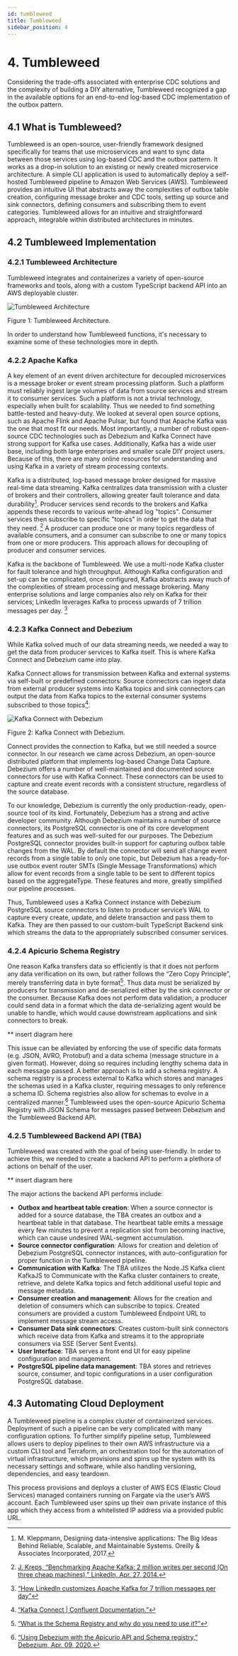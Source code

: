 ```yaml
---
id: tumbleweed
title: Tumbleweed
sidebar_position: 4
---
```

# 4. Tumbleweed

Considering the trade-offs associated with enterprise CDC solutions and the complexity of building a DIY alternative, Tumbleweed recognized a gap in the available options for an end-to-end log-based CDC implementation of the outbox pattern.

## 4.1 What is Tumbleweed?

Tumbleweed is an open-source, user-friendly framework designed specifically for teams that use microservices and want to sync data between those services using log-based CDC and the outbox pattern. It works as a drop-in solution to an existing or newly created microservice architecture. A simple CLI application is used to automatically deploy a self-hosted Tumbleweed pipeline to Amazon Web Services (AWS). Tumbleweed provides an intuitive UI that abstracts away the complexities of outbox table creation, configuring message broker and CDC tools, setting up source and sink connectors, defining consumers and subscribing them to event categories. Tumbleweed allows for an intuitive and straightforward approach, integrable within distributed architectures in minutes.

## 4.2 Tumbleweed Implementation

### 4.2.1 Tumbleweed Architecture

Tumbleweed integrates and containerizes a variety of open-source frameworks and tools, along with a custom TypeScript backend API into an AWS deployable cluster. 

![Tumbleweed Architecture](/img/tumbleweed_simplified.png)
<figcaption>Figure 1: Tumbleweed Architecture.</figcaption>

In order to understand how Tumbleweed functions, it's necessary to examine some of these technologies more in depth.

### 4.2.2 Apache Kafka

A key element of an event driven architecture for decoupled microservices is a message broker or event stream processing platform. Such a platform must reliably ingest large volumes of data from source services and stream it to consumer services. Such a platform is not a trivial technology, especially when built for scalability. Thus we needed to find something battle-tested and heavy-duty. We looked at several open source options, such as Apache Flink and Apache Pulsar, but found that Apache Kafka was the one that most fit our needs. Most importantly, a number of robust open-source CDC technologies such as Debezium and Kafka Connect have strong support for Kafka use cases. Additionally, Kafka has a wide user base, including both large enterprises and smaller scale DIY project users. Because of this, there are many online resources for understanding and using Kafka in a variety of stream processing contexts.

Kafka is a distributed, log-based message broker designed for massive real-time data streaming. Kafka centralizes data transmission with a cluster of brokers and their controllers, allowing greater fault tolerance and data durability[^1]. Producer services send records to the brokers and Kafka appends these records to various write-ahead log "topics". Consumer services then subscribe to specific "topics" in order to get the data that they need. [^2] A producer can produce one or many topics regardless of available consumers, and a consumer can subscribe to one or many topics from one or more producers. This approach allows for decoupling of producer and consumer services.

Kafka is the backbone of Tumbleweed. We use a multi-node Kafka cluster for fault tolerance and high throughput. Although Kafka configuration and set-up can be complicated, once configured, Kafka abstracts away much of the complexities of stream processing and message brokering. Many enterprise solutions and large companies also rely on Kafka for their services; LinkedIn leverages Kafka to process upwards of 7 trillion messages per day. [^3]

### 4.2.3 Kafka Connect and Debezium

While Kafka solved much of our data streaming needs, we needed a way to get the data from producer services to Kafka itself. This is where Kafka Connect and Debezium came into play.

Kafka Connect allows for transmission between Kafka and external systems via self-built or predefined connectors: Source connectors can ingest data from external producer systems into Kafka topics and sink connectors can output the data from Kafka topics to the external consumer systems subscribed to those topics[^4]. 

![Kafka Connect with Debezium](/img/kafka_connect_debezium.png "Connect and Debezium")
<figcaption>Figure 2: Kafka Connect with Debezium.</figcaption>

Connect provides the connection to Kafka, but we still needed a source connector. In our research we came across Debezium, an open-source distributed platform that implements log-based Change Data Capture. Debezium offers a number of well-maintained and documented source connectors for use with Kafka Connect. These connectors can be used to capture and create event records with a consistent structure, regardless of the source database. 

To our knowledge, Debezium is currently the only production-ready, open-source tool of its kind. Fortunately, Debezium has a strong and active developer community. Although Debezium maintains a number of source connectors, its PostgreSQL connector is one of its core development features and as such was well-suited for our purposes. The Debezium PostgreSQL connector provides built-in support for capturing outbox table changes from the WAL. By default the connector will send all change event records from a single table to only one topic, but Debezium has a ready-for-use outbox event router SMTs (Single Message Transformations) which allow for event records from a single table to be sent to different topics based on the aggregateType. These features and more, greatly simplified our pipeline processes.

Thus, Tumbleweed uses a Kafka Connect instance with Debezium PostgreSQL source connectors to listen to producer service’s WAL to capture every create, update, and delete transaction and pass them to Kafka. They are then passed to our custom-built TypeScript Backend sink which streams the data to the appropriately subscribed consumer services.

### 4.2.4 Apicurio Schema Registry

One reason Kafka transfers data so efficiently is that it does not perform any data verification on its own, but rather follows the “Zero Copy Principle”, merely transferring data in byte format[^5]. Thus data must be serialized by producers for transmission and de-serialized either by the sink connector or the consumer. Because Kafka does not perform data validation, a producer could send data in a format which the data de-serializing agent would be unable to handle, which would cause downstream applications and sink connectors to break.

** insert diagram here

This issue can be alleviated by enforcing the use of specific data formats (e.g. JSON, AVRO, Protobuf) and a data schema (message structure in a given format). However, doing so requires including lengthy schema data in each message passed. A better approach is to add a schema registry. A schema registry is a process external to Kafka which stores and manages the schemas used in a Kafka cluster, requiring messages to only reference a schema ID. Schema registries also allow for schemas to evolve in a centralized manner.[^6] Tumbleweed uses the open-source Apicurio Schema Registry with JSON Schema for messages passed between Debezium and the Tumbleweed Backend API. 

### 4.2.5 Tumbleweed Backend API (TBA)

Tumbleweed was created with the goal of being user-friendly. In order to achieve this, we needed to create a backend API to perform a plethora of actions on behalf of the user. 

** insert diagram here

The major actions the backend API performs include:
- **Outbox and heartbeat table creation**: When a source connector is added for a source database, the TBA creates an outbox and a heartbeat table in that database. The heartbeat table emits a message every few minutes to prevent a replication slot from becoming inactive, which can cause undesired WAL-segment accumulation.
- **Source connector configuration**: Allows for creation and deletion of Debezium PostgreSQL connector instances, with auto-configuration for proper function in the Tumbleweed pipeline.
- **Communication with Kafka**: The TBA utilizes the Node.JS Kafka client KafkaJS to Communicate with the Kafka cluster containers to create, retrieve, and delete Kafka topics and fetch additional useful topic and message metadata.
- **Consumer creation and management**: Allows for the creation and deletion of consumers which can subscribe to topics. Created consumers are provided a custom Tumbleweed Endpoint URL to implement message stream access.
- **Consumer Data sink connectors**: Creates custom-built sink connectors which receive data from Kafka and streams it to the appropriate consumers via SSE (Server Sent Events).
- **User Interface**: TBA serves a front end UI for easy pipeline configuration and management.
- **PostgreSQL pipeline data management**: TBA stores and retrieves source, consumer, and topic configurations in a user configuration PostgreSQL database.

## 4.3 Automating Cloud Deployment

A Tumbleweed pipeline is a complex cluster of containerized services. Deployment of such a pipeline can be very complicated with many configuration options. To further simplify pipeline setup, Tumbleweed allows users to deploy pipelines to their own AWS infrastructure via a custom CLI tool and Terraform, an orchestration tool for the automation of virtual infrastructure, which provisions and spins up the system with its necessary settings and software, while also handling versioning, dependencies, and easy teardown.

This process provisions and deploys a cluster of AWS ECS (Elastic Cloud Services) managed containers running on Fargate via the user’s AWS account. Each Tumbleweed user spins up their own private instance of this app which they access from a whitelisted IP address via a provided public URL.


[^1]: M. Kleppmann, Designing data-intensive applications: The Big Ideas Behind Reliable, Scalable, and Maintainable Systems. Oreilly & Associates Incorporated, 2017.
[^2]: [J. Kreps, “Benchmarking Apache Kafka: 2 million writes per second (On three cheap machines),” LinkedIn, Apr. 27, 2014.](https://engineering.linkedin.com/kafka/benchmarking-apache-kafka-2-million-writes-second-three-cheap-machines)
[^3]: [“How LinkedIn customizes Apache Kafka for 7 trillion messages per day”](https://www.linkedin.com/blog/engineering/open-source/apache-kafka-trillion-messages)
[^4]: [“Kafka Connect | Confluent Documentation.”](https://docs.confluent.io/platform/current/connect/index.html)
[^5]: [“What is the Schema Registry and why do you need to use it?”](https://conduktor.io/blog/what-is-the-schema-registry-and-why-do-you-need-to-use-it)
[^6]: [“Using Debezium with the Apicurio API and Schema registry,” Debezium, Apr. 09, 2020.](https://debezium.io/blog/2020/04/09/using-debezium-with-apicurio-api-schema-registry/)